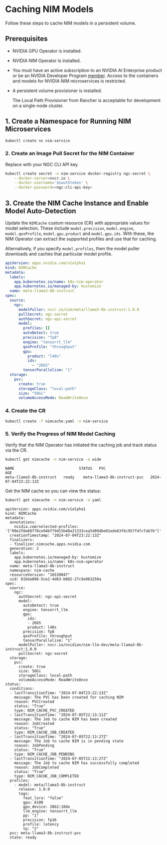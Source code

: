 <!--
  SPDX-FileCopyrightText: Copyright (c) 2024 NVIDIA CORPORATION & AFFILIATES. All rights reserved.
  SPDX-License-Identifier: Apache-2.0
-->

# Caching NIM Models

Follow these steps to cache NIM models in a persistent volume.

## Prerequisites

* NVIDIA GPU Operator is installed.
* NVIDIA NIM Operator is installed.
* You must have an active subscription to an NVIDIA AI Enterprise product or be an NVIDIA Developer Program
  [member](https://build.nvidia.com/explore/discover?integrate_nim=true&developer_enroll=true&self_hosted_api=true&signin=true).
  Access to the containers and models for NVIDIA NIM microservices is restricted.

* A persistent volume provisioner is installed.

  The Local Path Provisioner from Rancher is acceptable for development on a single-node cluster.

## 1. Create a Namespace for Running NIM Microservices

```sh
kubectl create ns nim-service
```

### 2. Create an Image Pull Secret for the NIM Container

Replace <ngc-cli-api-key> with your NGC CLI API key.

```sh
kubectl create secret -n nim-service docker-registry ngc-secret \
    --docker-server=nvcr.io \
    --docker-username='$oauthtoken' \
    --docker-password=<ngc-cli-api-key>
```

## 3. Create the NIM Cache Instance and Enable Model Auto-Detection

Update the `NIMCache` custom resource (CR) with appropriate values for model selection.
These include `model.precision`, `model.engine`, `model.qosProfile`, `model.gpu.product` and `model.gpu.ids`.
With these, the NIM Operator can extract the supported profiles and use that for caching.

Alternatively, if you specify `model.profiles`, then the model puller downloads and caches that particular model profile.

```yaml
apiVersion: apps.nvidia.com/v1alpha1
kind: NIMCache
metadata:
  labels:
    app.kubernetes.io/name: k8s-nim-operator
    app.kubernetes.io/managed-by: kustomize
  name: meta-llama3-8b-instruct
spec:
  source:
    ngc:
      modelPuller: nvcr.io/nim/meta/llama3-8b-instruct:1.0.0
      pullSecret: ngc-secret
      authSecret: ngc-api-secret
      model:
        profiles: []
        autoDetect: true
        precision: "fp8"
        engine: "tensorrt_llm"
        qosProfile: "throughput"
        gpu:
          product: "l40s"
          ids:
            - "26b5"
        tensorParallelism: "1"
  storage:
    pvc:
      create: true
      storageClass: "local-path"
      size: "50Gi"
      volumeAccessMode: ReadWriteOnce
```

### 4. Create the CR

```sh
kubectl create -f nimcache.yaml -n nim-service
```

### 5. Verify the Progress of NIM Model Caching

Verify that the NIM Operator has initiated the caching job and track status via the CR.

```sh
kubectl get nimcache -n nim-service -o wide
```

```output
NAME                             STATUS   PVC                                  AGE
meta-llama3-8b-instruct   ready    meta-llama3-8b-instruct-pvc   2024-07-04T23:22:13Z
```

Get the NIM cache so you can view the status:

```sh
kubectl get nimcache -n nim-service -o yaml
```

```output
apiVersion: apps.nvidia.com/v1alpha1
kind: NIMCache
metadata:
  annotations:
    nvidia.com/selected-profiles: '["09e2f8e68f78ce94bf79d15b40a21333cea5d09dbe01ede63f6c957f4fcfab7b"]'
  creationTimestamp: "2024-07-04T23:22:13Z"
  finalizers:
  - finalizer.nimcache.apps.nvidia.com
  generation: 2
  labels:
    app.kubernetes.io/managed-by: kustomize
    app.kubernetes.io/name: k8s-nim-operator
  name: meta-llama3-8b-instruct
  namespace: nim-cache
  resourceVersion: "16539047"
  uid: 81bda896-5ce2-4d63-b082-27c9a963250a
spec:
  source:
    ngc:
      authSecret: ngc-api-secret
      model:
        autoDetect: true
        engine: tensorrt_llm
        gpu:
          ids:
          - 26b5
          product: l40s
        precision: fp8
        qosProfile: throughput
        tensorParallelism: "1"
      modelPuller: nvcr.io/nvidian/nim-llm-dev/meta-llama3-8b-instruct:1.0.0
      pullSecret: ngc-secret
  storage:
    pvc:
      create: true
      size: 50Gi
      storageClass: local-path
      volumeAccessMode: ReadWriteOnce
status:
  conditions:
  - lastTransitionTime: "2024-07-04T23:22:13Z"
    message: The PVC has been created for caching NIM
    reason: PVCCreated
    status: "True"
    type: NIM_CACHE_PVC_CREATED
  - lastTransitionTime: "2024-07-05T22:13:11Z"
    message: The Job to cache NIM has been created
    reason: JobCreated
    status: "True"
    type: NIM_CACHE_JOB_CREATED
  - lastTransitionTime: "2024-07-05T22:13:27Z"
    message: The Job to cache NIM is in pending state
    reason: JobPending
    status: "True"
    type: NIM_CACHE_JOB_PENDING
  - lastTransitionTime: "2024-07-05T22:13:27Z"
    message: The Job to cache NIM has successfully completed
    reason: JobCompleted
    status: "True"
    type: NIM_CACHE_JOB_COMPLETED
  profiles:
    - model: meta/llama3-8b-instruct
      release: 1.0.0
      tags:
        feat_lora: "false"
        gpu: A100
        gpu_device: 20b2:10de
        llm_engine: tensorrt_llm
        pp: "1"
        precision: fp16
        profile: latency
        tp: "2"
  pvc: meta-llama3-8b-instruct-pvc
  state: ready
```
